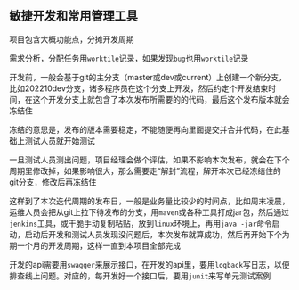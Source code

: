 ## 敏捷开发和常用管理工具

项目包含大概功能点，分摊开发周期

需求分析，分配任务用`worktile`记录，如果发现`bug`也用`worktile`记录

开发前，一般会基于git的主分支（master或dev或current）上创建一个新分支，比如202210dev分支，诸多程序员在这个分支上开发，然后约定个开发结束时间，在这个开发分支上就包含了本次发布所需要的的代码，最后这个发布版本就会冻结住

冻结的意思是，发布的版本需要稳定，不能随便再向里面提交并合并代码，在此基础上测试人员就开始测试

一旦测试人员测出问题，项目经理会做个评估，如果不影响本次发布，就会在下个周期里修改掉，如果影响很大，那么需要走“解封”流程，解开本次已经冻结住的git分支，修改后再冻结住

这样到了本次迭代周期的发布日，一般是业务量比较少的时间点，比如周末凌晨，运维人员会把从git上拉下待发布的分支，用`maven`或各种工具打成jar包，然后通过`jenkins`工具，或干脆手动复制粘贴，放到`linux`环境上，再用`java -jar`命令启动，启动后开发和测试人员发现没问题后，本次发布就算成功，然后再开始下个为期一个月的开发周期，这样一直到本项目全部完成

开发的api需要用`swagger`来展示接口，在开发的api里，要用`logback`写日志，以便排查线上问题。对应的，每开发好一个接口后，要用`junit`来写单元测试案例
